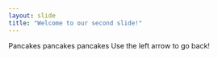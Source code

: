 ```yaml
---
layout: slide
title: "Welcome to our second slide!"
---
```

Pancakes pancakes pancakes
Use the left arrow to go back!
